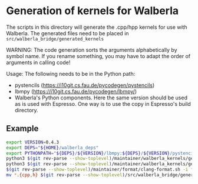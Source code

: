 # Generation of kernels for Walberla

The scripts in this directory will generate the .cpp/hpp kernels for use with 
Walberla. The generated files need to be placed in `src/walberla_bridge/generated_kernels`

WARNING: The code generation sorts the arguments alphabetically by symbol name.
If you rename something, you may have to adapt the order of arguments in calling code!


Usage:
The following needs to be in the Python path:

* pystencils (https://i10git.cs.fau.de/pycodegen/pystencils)
* lbmpy (https://i10git.cs.fau.de/pycodegen/lbmpy/)
* Walberla's Python components. Here the same version should be used as is used with Espresso.
  One way is to use the copy in Espresso's build directory.

## Example

```sh
export VERSION=0.4.3
export DEPS="${HOME}/walberla_deps"
export PYTHONPATH="${DEPS}/${VERSION}/lbmpy:${DEPS}/${VERSION}/pystencils:${DEPS}/devel/walberla/python/"
python3 $(git rev-parse --show-toplevel)/maintainer/walberla_kernels/generate_lb_kernels.py
python3 $(git rev-parse --show-toplevel)/maintainer/walberla_kernels/generate_lb_kernels.py --single-precision
$(git rev-parse --show-toplevel)/maintainer/format/clang-format.sh -i *.{cpp,h}
mv *.{cpp,h} $(git rev-parse --show-toplevel)/src/walberla_bridge/generated_kernels/
```
